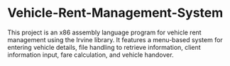 # Vehicle-Rent-Management-System
This project is an x86 assembly language program for vehicle rent management using the Irvine library. It features a menu-based system for entering vehicle details, file handling to retrieve information, client information input, fare calculation, and vehicle handover.
